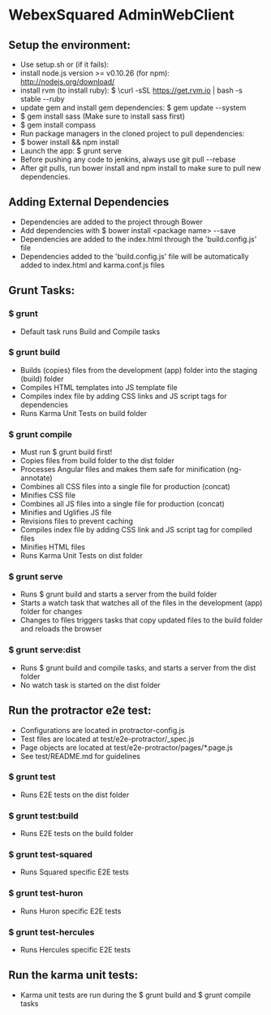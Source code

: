 WebexSquared AdminWebClient
===========================


Setup the environment:
---------------------
* Use setup.sh or (if it fails):
* install node.js version >= v0.10.26 (for npm): http://nodejs.org/download/
* install rvm (to install ruby): $ \curl -sSL https://get.rvm.io | bash -s stable --ruby
* update gem and install gem dependencies: $ gem update --system
* $ gem install sass (Make sure to install sass first)
* $ gem install compass
* Run package managers in the cloned project to pull dependencies:
* $ bower install && npm install
* Launch the app: $ grunt serve
* Before pushing any code to jenkins, always use git pull --rebase
* After git pulls, run bower install and npm install to make sure to pull new dependencies.

Adding External Dependencies
----------------------------

* Dependencies are added to the project through Bower
* Add dependencies with $ bower install &lt;package name&gt; --save
* Dependencies are added to the index.html through the 'build.config.js' file
* Dependencies added to the 'build.config.js' file will be automatically added to index.html and karma.conf.js files

Grunt Tasks:
------------

### $ grunt

* Default task runs Build and Compile tasks

### $ grunt build

* Builds (copies) files from the development (app) folder into the staging (build) folder
* Compiles HTML templates into JS template file
* Compiles index file by adding CSS links and JS  script tags for dependencies
* Runs Karma Unit Tests on build folder

### $ grunt compile

* Must run $ grunt build first!
* Copies files from build folder to the dist folder
* Processes Angular files and makes them safe for minification (ng-annotate)
* Combines all CSS files into a single file for production (concat)
* Minifies CSS file
* Combines all JS files into a single file for production (concat)
* Minifies and Uglifies JS file
* Revisions files to prevent caching
* Compiles index file by adding CSS link and JS  script tag for compiled files
* Minifies HTML files
* Runs Karma Unit Tests on dist folder

### $ grunt serve

* Runs $ grunt build and starts a server from the build folder
* Starts a watch task that watches all of the files in the development (app) folder for changes
* Changes to files triggers tasks that copy updated files to the build folder and reloads the browser

### $ grunt serve:dist

* Runs $ grunt build and compile tasks, and starts a server from the dist folder
* No watch task is started on the dist folder

Run the protractor e2e test:
----------------------------

* Configurations are located in protractor-config.js
* Test files are located at test/e2e-protractor/<test-file>_spec.js
* Page objects are located at test/e2e-protractor/pages/*.page.js
* See test/README.md for guidelines

### $ grunt test

* Runs E2E tests on the dist folder

### $ grunt test:build

* Runs E2E tests on the build folder

### $ grunt test-squared

* Runs Squared specific E2E tests

### $ grunt test-huron

* Runs Huron specific E2E tests

### $ grunt test-hercules

* Runs Hercules specific E2E tests

Run the karma unit tests:
-------------------------

* Karma unit tests are run during the $ grunt build and $ grunt compile tasks

